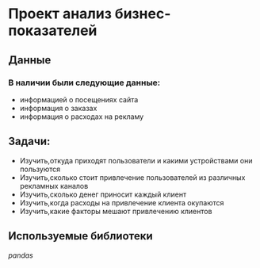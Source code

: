 # Проект анализ бизнес-показателей
## Данные
### В наличии были следующие данные:
- информацией о посещениях сайта
- информация о заказах
- информация о расходах на рекламу
## Задачи:
- Изучить,откуда приходят пользователи и какими устройствами они пользуются
- Изучить,сколько стоит привлечение пользователей из различных рекламных каналов
- Изучить,сколько денег приносит каждый клиент
- Изучить,когда расходы на привлечение клиента окупаются
- Изучить,какие факторы мешают привлечению клиентов
## Используемые библиотеки
*pandas*
 

